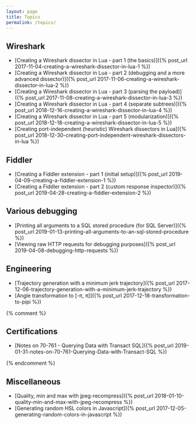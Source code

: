 ```yaml
---
layout: page
title: Topics
permalink: /topics/
---
```


## Wireshark

* [Creating a Wireshark dissector in Lua - part 1 (the basics)]({% post_url 2017-11-04-creating-a-wireshark-dissector-in-lua-1 %})
* [Creating a Wireshark dissector in Lua - part 2 (debugging and a more advanced dissector)]({% post_url 2017-11-06-creating-a-wireshark-dissector-in-lua-2 %})
* [Creating a Wireshark dissector in Lua - part 3 (parsing the payload)]({% post_url 2017-11-08-creating-a-wireshark-dissector-in-lua-3 %})
* [Creating a Wireshark dissector in Lua - part 4 (separate subtrees)]({% post_url 2018-12-16-creating-a-wireshark-dissector-in-lua-4 %})
* [Creating a Wireshark dissector in Lua - part 5 (modularization)]({% post_url 2018-12-18-creating-a-wireshark-dissector-in-lua-5 %})
* [Creating port-independent (heuristic) Wireshark dissectors in Lua]({% post_url 2018-12-30-creating-port-independent-wireshark-dissectors-in-lua %})

## Fiddler

* [Creating a Fiddler extension - part 1 (initial setup)]({% post_url 2019-04-09-creating-a-fiddler-extension-1 %})
* [Creating a Fiddler extension - part 2 (custom response inspector)]({% post_url 2019-04-28-creating-a-fiddler-extension-2 %})

## Various debugging

* [Printing all arguments to a SQL stored procedure (for SQL Server)]({% post_url 2019-01-13-printing-all-arguments-to-an-sql-stored-procedure %})
* [Viewing raw HTTP requests for debugging purposes]({% post_url 2019-04-08-debugging-http-requests %})

## Engineering

* [Trajectory generation with a minimum jerk trajectory]({% post_url 2017-12-06-trajectory-generation-with-a-minimum-jerk-trajectory %})
* [Angle transformation to [-π, π]]({% post_url 2017-12-18-transformation-to-pipi %})

{% comment %}

## Certifications

* [Notes on 70-761 - Querying Data with Transact SQL]({% post_url 2019-01-31-notes-on-70-761-Querying-Data-with-Transact-SQL %})

{% endcomment %}

## Miscellaneous

* [Quality, min and max with jpeg-recompress]({% post_url 2018-01-10-quality-min-and-max-with-jpeg-recompress %})
* [Generating random HSL colors in Javascript]({% post_url 2017-12-05-generating-random-colors-in-javascript %})
